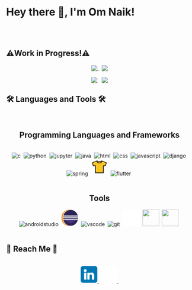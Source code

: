# Hey there 👋, I'm  Om Naik!





<!-- Boilerplate Ignore
**Nike1421/Nike1421** is a ✨ _special_ ✨ repository because its `README.md` (this file) appears on your GitHub profile.
Here are some ideas to get you started:
- 🔭 I’m currently working on ...
- 🌱 I’m currently learning ...
- 👯 I’m looking to collaborate on ...
- 🤔 I’m looking for help with ...
- 💬 Ask me about ...
- 📫 How to reach me: ...
- 😄 Pronouns: ...
- ⚡ Fun fact: ... -->


<br/>
<br/>

<!-- ## Pinned Repositories -->

## ⚠️Work in Progress!⚠️

<p align="center">
    <a href="https://github.com/Nike1421/Decentralized-Ride-Hailing-System-using-Blockchain">
        <img width='49%' align="center"src="https://github-readme-stats.vercel.app/api/pin/?username=Nike1421&repo=Decentralized-Ride-Hailing-System-using-Blockchain&border_color=2D826D&bg_color=0D1117&title_color=6CD3BF&text_color=C9D1D9&icon_color=6CD3BF" />
    </a>
    <span>&nbsp;</span>
    <a href="https://github.com/Nike1421/Unreserved-Ticketing-System">
        <img width='49%' align="center"src="https://github-readme-stats.vercel.app/api/pin/?username=Nike1421&repo=Unreserved-Ticketing-System&border_color=2D826D&bg_color=0D1117&title_color=6CD3BF&text_color=C9D1D9&icon_color=6CD3BF" />
    </a>
</p>

<p align="center">
    <a>
        <img align="center"src="https://github-readme-stats.vercel.app/api?username=Nike1421&&show_icons=true&title_color=ffffff&icon_color=bb2acf&text_color=daf7dc&bg_color=151515" height="200"/>
    </a>
    <span>&nbsp;</span>
    <a>
        <img align="center"src="https://github-readme-stats.vercel.app/api/top-langs/?username=Nike1421&count_private=true&theme=tokyonight&langs_count=3" height="200" />
    </a>
</p>


## 🛠️ Languages and Tools 🛠️

<br/>

<div align="center">
    <h2 align="center">Programming Languages and Frameworks</h2>
    <br/>
    <img src="https://cdn.jsdelivr.net/gh/devicons/devicon/icons/c/c-original.svg" alt="c" width="45" height="45" />&nbsp;
    <img src="https://cdn.jsdelivr.net/gh/devicons/devicon/icons/python/python-original.svg" alt="python" width="45" height="45" />&nbsp;
    <img src="https://cdn.jsdelivr.net/gh/devicons/devicon/icons/jupyter/jupyter-original.svg" alt="jupyter" width="45" height="45" />&nbsp;
    <img src="https://cdn.jsdelivr.net/gh/devicons/devicon/icons/java/java-original.svg" alt="java" width="45" height="45" />&nbsp;
    <img src="https://cdn.jsdelivr.net/gh/devicons/devicon/icons/html5/html5-original.svg" alt="html" width="45" height="45" />&nbsp;
    <img src="https://cdn.jsdelivr.net/gh/devicons/devicon/icons/css3/css3-original.svg" alt="css" width="45" height="45" />&nbsp;
    <img src="https://cdn.jsdelivr.net/gh/devicons/devicon/icons/javascript/javascript-original.svg" alt="javascript" width="45" height="45" />&nbsp;
    <img src="https://cdn.jsdelivr.net/gh/devicons/devicon/icons/django/django-plain.svg" alt="django" width="45" height="45" />&nbsp;
    <img src="https://cdn.jsdelivr.net/gh/devicons/devicon/icons/spring/spring-original.svg" alt="spring" width="45" height="45" />&nbsp;
    <img src="https://github.com/Nike1421/Nike1421/blob/main/res/tools-and-framework-icons/jersey.png" alt="jersey" width="45" height="45" />&nbsp;
    <img src="https://cdn.jsdelivr.net/gh/devicons/devicon/icons/flutter/flutter-original.svg" alt="flutter" width="45" height="45" />&nbsp;
    <!-- <img src="https://cdn.jsdelivr.net/gh/devicons/devicon/icons/flutter/flutter-original.svg" alt="" width="45" height="45" />&nbsp; -->
</div>
<br/>
<div align="center">
    <h2 align="center">Tools</h2>
    <img src="https://cdn.jsdelivr.net/gh/devicons/devicon/icons/androidstudio/androidstudio-original.svg" alt="androidstudio" width="45" height="45" />&nbsp;
    <img src="https://github.com/Nike1421/Nike1421/blob/main/res/tools-and-framework-icons/eclipse.png" alt="eclipse" width="45" height="45" />&nbsp;
    <img src="https://cdn.jsdelivr.net/gh/devicons/devicon/icons/vscode/vscode-original.svg" alt="vscode" width="45" height="45" />&nbsp;
    <img src="https://cdn.jsdelivr.net/gh/devicons/devicon/icons/git/git-original.svg" alt="git" width="45" height="45" />&nbsp;
    <img src="https://github.com/Nike1421/Nike1421/blob/main/res/social-media-icons/github.png" alt="github" width="45" height="45" />&nbsp;
    <img src="https://cdn.jsdelivr.net/gh/devicons/devicon/icons/canva/canva-original.svg" alt="" width="45" height="45" />&nbsp;
    <img src="https://cdn.jsdelivr.net/gh/devicons/devicon/icons/figma/figma-original.svg" alt="" width="45" height="45" />&nbsp;
</div>    

<br/>

## 🔗 Reach Me 🔗
<br/>
<div align="center">
    <a href="https://www.linkedin.com/in/omnaik54/"><img src="https://github.com/Nike1421/Nike1421/blob/main/res/social-media-icons/linkedin.png" alt="linkedin" width="45" height="45" />&nbsp;</a>
    <a href="https://github.com/Nike1421"><img src="https://github.com/Nike1421/Nike1421/blob/main/res/social-media-icons/github.png" alt="github" width="45" height="45" />&nbsp;</a>    
</div>

